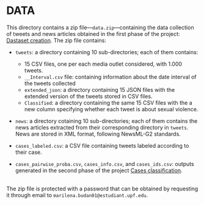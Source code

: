 # DATA
This directory contains a zip file—`data.zip`—containing the data collection of tweets and news articles obtained in the first phase of the project: [Dastaset creation](https://github.com/marilenabudan/spanish_media_coverage_sexual_violence/tree/main/dataset_creation). The zip file contains:

- `tweets`: a directory containing 10 sub-directories; each of them contains:
  * 15 CSV files, one per each media outlet considered, with 1.000 tweets.
  * `__Interval.csv` file: containing information about the date interval of the tweets collected
  * `extended_json`: a directory containing 15 JSON files with the extended version of the tweets stored in CSV files.
  * `Classified`: a directory containing the same 15 CSV files with the a new column specifying whether each tweet is about sexual violence. 

- `news`: a directory cotaining 10 sub-directories; each of them contains the news articles extracted from their corresponding directory in `tweets`. News are stored in XML format, following NewsML-G2 standards.

- `cases_labeled.csv`: a CSV file containing tweets labeled according to their case. 

- `cases_pairwise_proba.csv`, `cases_info.csv`, and `cases_ids.csv`: outputs generated in the second phase of the project [Cases classification](https://github.com/marilenabudan/spanish_media_coverage_sexual_violence/tree/main/cases_classification).


<br>The zip file is protected with a password that can be obtained by requesting it through email to `marilena.budan01@estudiant.upf.edu`. 
